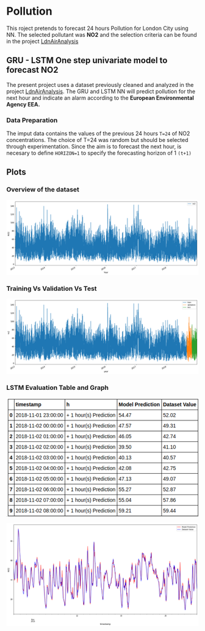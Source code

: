 # Pollution
This roject pretends to forecast 24 hours Pollution for London City using NN. The selected pollutant was **NO2** and the selection criteria can be found in the  project [LdnAirAnalysis](https://github.com/Izel/LdnAirAnalysis)

## GRU - LSTM One step univariate model to forecast NO2
The present project uses a dataset previously cleaned and analyzed in the project [LdnAirAnalysis](https://github.com/Izel/LdnAirAnalysis). The GRU and LSTM NN will predict pollution for the next hour and indicate an alarm according to the **European Environmental Agency EEA.**

### Data Preparation
The imput data contains the values of the previous 24 hours `T=24` of NO2 concentrations. The choice of T=24 was random but should be selected through experimentation. Since the aim is to forecast the next hour, is necesary to define `HORIZON=1` to specify the forecasting horizon of 1 `(t+1)`

## Plots
### Overview of the dataset
<p align="center">
  <img src="plots/NO2_initial.png" />
</p>

### Training Vs Validation Vs Test
<p align="center">
  <img src="plots/TVT.png" />
</p>

### LSTM Evaluation Table and Graph
<p align="center">
  <img src="plots/LSTM_evaluation.png" />
</p>

<p align="center">
  <img src="plots/LSTM_evaluatin_graph.png" />
</p>


